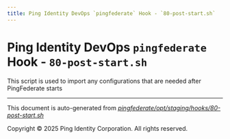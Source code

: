 ```yaml
---
title: Ping Identity DevOps `pingfederate` Hook - `80-post-start.sh`
---
```


# Ping Identity DevOps `pingfederate` Hook - `80-post-start.sh`
 This script is used to import any configurations that are
 needed after PingFederate starts

---
This document is auto-generated from _[pingfederate/opt/staging/hooks/80-post-start.sh](https://github.com/pingidentity/pingidentity-docker-builds/blob/master/pingfederate/opt/staging/hooks/80-post-start.sh)_

Copyright © 2025 Ping Identity Corporation. All rights reserved.
